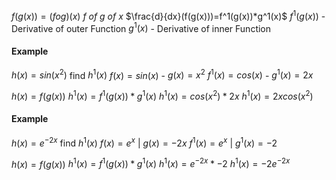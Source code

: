 $f(g(x))=(fog)(x)$
*f of g of x*
$\frac{d}{dx}(f(g(x)))=f^1(g(x))*g^1(x)$
$f^1(g(x))$ - Derivative of outer Function
$g^1(x)$ - Derivative of inner Function
#### Example
$h(x)=sin(x^2)$ find $h^1(x)$
$f(x) = sin(x)$ - $g(x)=x^2$
$f^1(x)=cos(x)$ - $g^1(x)=2x$

$h(x)=f(g(x))$
$h^1(x)=f^1(g(x))*g^1(x)$
$h^1(x)=cos(x^2)*2x$
$h^1(x)=2xcos(x^2)$
#### Example
$h(x)=e^{-2x}$ find $h^1(x)$
$f(x)=e^x$ | $g(x)=-2x$
$f^1(x)=e^x$ | $g^1(x)=-2$

$h(x)=f(g(x))$
$h^1(x)=f^1(g(x))*g^1(x)$
$h^1(x)=e^{-2x}*-2$
$h^1(x)=-2e^{-2x}$